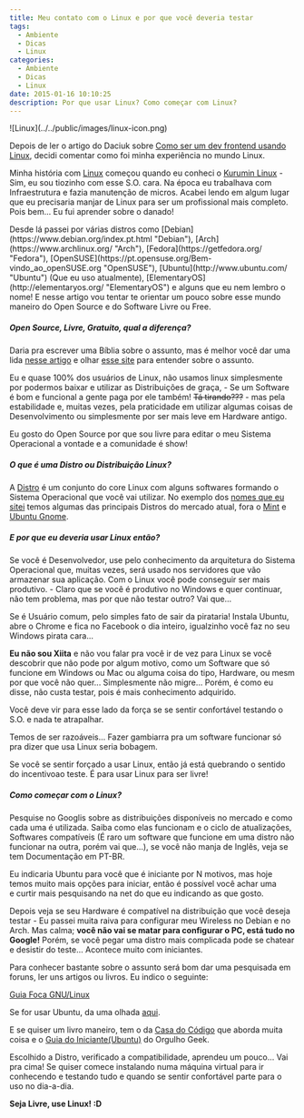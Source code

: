 ```yaml
---
title: Meu contato com o Linux e por que você deveria testar
tags:
  - Ambiente
  - Dicas
  - Linux
categories:
  - Ambiente
  - Dicas
  - Linux
date: 2015-01-16 10:10:25
description: Por que usar Linux? Como começar com Linux?
---
```

<div class="shared-img">
![Linux](../../public/images/linux-icon.png)
</div>

Depois de ler o artigo do Daciuk sobre [Como ser um dev frontend usando Linux](http://blog.da2k.com.br/2015/01/15/como-ser-um-dev-frontend-usando-linux/ "Como ser um dev frontend usando Linux"), decidi comentar como foi minha experiência no mundo Linux.

Minha história com [Linux](http://pt.wikipedia.org/wiki/Linux "O que é Linux") começou quando eu conheci o [Kurumin Linux](http://pt.wikipedia.org/wiki/Kurumin "Kurumin") - Sim, eu sou tiozinho com esse S.O. cara. Na época eu trabalhava com Infraestrutura e fazia manutenção de micros. Acabei lendo em algum lugar que eu precisaria manjar de Linux para ser um profissional mais completo. Pois bem... Eu fui aprender sobre o danado!<!--more-->

<div id="distros">Desde lá passei por várias distros como [Debian](https://www.debian.org/index.pt.html "Debian"), [Arch](https://www.archlinux.org/ "Arch"), [Fedora](https://getfedora.org/ "Fedora"), [OpenSUSE](https://pt.opensuse.org/Bem-vindo_ao_openSUSE.org "OpenSUSE"), [Ubuntu](http://www.ubuntu.com/ "Ubuntu") (Que eu uso atualmente), [ElementaryOS](http://elementaryos.org/ "ElementaryOS") e alguns que eu nem lembro o nome! E nesse artigo vou tentar te orientar um pouco sobre esse mundo maneiro do Open Source e do Software Livre ou Free.</div>

##### Open Source, Livre, Gratuito, qual a diferença?

Daria pra escrever uma Bíblia sobre o assunto, mas é melhor você dar uma lida [nesse artigo](http://www.infowester.com/freexopen.php "Software livre, código aberto e software gratuito: as diferenças") e olhar [esse site](http://softwarelivre.org/open-source-codigo-aberto "Software Livre Brasil") para entender sobre o assunto.

Eu e quase 100% dos usuários de Linux, não usamos linux simplesmente por podermos baixar e utilizar as Distribuições de graça, - Se um Software é bom e funcional a gente paga por ele também! ~~Tá tirando???~~ - mas pela estabilidade e, muitas vezes, pela praticidade em utilizar algumas coisas de Desenvolvimento ou simplesmente por ser mais leve em Hardware antigo.

Eu gosto do Open Source por que sou livre para editar o meu Sistema Operacional a vontade e a comunidade é show!

##### O que é uma Distro ou Distribuição Linux?

A [Distro](http://pt.wikipedia.org/wiki/Distribui%C3%A7%C3%A3o_Linux "Distribuição Linux") é um conjunto do core Linux com alguns softwares formando o Sistema Operacional que você vai utilizar. No exemplo dos <a href="#distros">nomes que eu sitei</a> temos algumas das principais Distros do mercado atual, fora o [Mint](http://www.linuxmint.com/ "Linux Mint") e [Ubuntu Gnome](http://ubuntugnome.org/ "Ubuntu Gnome").

##### E por que eu deveria usar Linux então?

Se você é Desenvolvedor, use pelo conhecimento da arquitetura do Sistema Operacional que, muitas vezes, será usado nos servidores que vão armazenar sua aplicação. Com o Linux você pode conseguir ser mais produtivo. - Claro que se você é produtivo no Windows e quer continuar, não tem problema, mas por que não testar outro? Vai que...

Se é Usuário comum, pelo simples fato de sair da pirataria! Instala Ubuntu, abre o Chrome e fica no Facebook o dia inteiro, igualzinho você faz no seu Windows pirata cara...

**Eu não sou Xiita** e não vou falar pra você ir de vez para Linux se você descobrir que não pode por algum motivo, como um Software que só funcione em Windows ou Mac ou alguma coisa do tipo, Hardware, ou mesm por que você não quer... Simplesmente não migre... Porém, é como eu disse, não custa testar, pois é mais conhecimento adquirido.

Você deve vir para esse lado da força se se sentir confortável testando o S.O. e nada te atrapalhar.

Temos de ser razoáveis... Fazer gambiarra pra um software funcionar só pra dizer que usa Linux seria bobagem.

Se você se sentir forçado a usar Linux, então já está quebrando o sentido do incentivoao teste. É para usar Linux para ser livre!

##### Como começar com o Linux?

Pesquise no Googlis sobre as distribuições disponíveis no mercado e como cada uma é utilizada. Saiba como elas funcionam e o ciclo de atualizações, Softwares compatíveis (É raro um software que funcione em uma distro não funcionar na outra, porém vai que...), se você não manja de Inglês, veja se tem Documentação em PT-BR.

Eu indicaria Ubuntu para você que é iniciante por N motivos, mas hoje temos muito mais opções para iniciar, então é possível você achar uma e curtir mais pesquisando na net do que eu indicando as que gosto.

Depois veja se seu Hardware é compatível na distribuição que você deseja testar - Eu passei muita raiva para configurar meu Wireless no Debian e no Arch. Mas calma; **você não vai se matar para configurar o PC, está tudo no Google!** Porém, se você pegar uma distro mais complicada pode se chatear e desistir do teste... Acontece muito com iniciantes.

Para conhecer bastante sobre o assunto será bom dar uma pesquisada em foruns, ler uns artigos ou livros. Eu indico o seguinte:

[Guia Foca GNU/Linux](http://www.guiafoca.org/ "Guia Foca")

Se for usar Ubuntu, da uma olhada [aqui](http://ubuntu-br.org/comece "Ubuntu - Comece Aqui!").

E se quiser um livro maneiro, tem o da [Casa do Código](http://www.casadocodigo.com.br/products/livro-linux "Começando com o Linux: Comandos, serviços e administração") que aborda muita coisa e o [Guia do Iniciante(Ubuntu)](http://orgulhogeek.net/ubuntu-guia-do-iniciante/ "Orgulho Geek") do Orgulho Geek.

Escolhido a Distro, verificado a compatibilidade, aprendeu um pouco... Vai pra cima! Se quiser comece instalando numa máquina virtual para ir conhecendo e testando tudo e quando se sentir confortável parte para o uso no dia-a-dia.

**Seja Livre, use Linux! :D**
